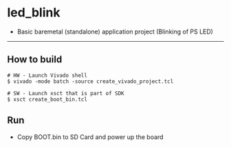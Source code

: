 # led_blink

- Basic baremetal (standalone) application project (Blinking of PS LED)

***

## How to build

```shell-session
# HW - Launch Vivado shell
$ vivado -mode batch -source create_vivado_project.tcl

# SW - Launch xsct that is part of SDK
$ xsct create_boot_bin.tcl
```

## Run

- Copy BOOT.bin to SD Card and power up the board
